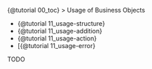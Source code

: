 {@tutorial 00_toc} > Usage of Business Objects

* {@tutorial 11_usage-structure}
* {@tutorial 11_usage-addition}
* {@tutorial 11_usage-action}
* [{@tutorial 11_usage-error}

TODO
